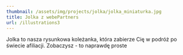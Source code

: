 ```yaml
---
thumbnail: /assets/img/projects/jolka/jolka_miniaturka.jpg
title: Jolka z webePartners
url: /illustrations3
---
```


Jolka to nasza rysunkowa koleżanka, która zabierze Cię w podróż po świecie afiliacji. Zobaczysz - to naprawdę proste
